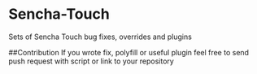 Sencha-Touch
==================

Sets of Sencha Touch bug fixes, overrides and plugins

##Contribution
If you wrote fix, polyfill or useful plugin feel free to send push request with script or link to your repository
